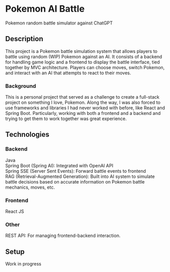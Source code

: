 # Pokemon AI Battle
Pokemon random battle simulator against ChatGPT

## Description

This project is a Pokemon battle simulation system that allows players to battle using random (WIP) Pokemon against an AI. It consists of a backend for handling game logic and a frontend to display the battle interface, tied together by MVC architecture. Players can choose moves, switch Pokemon, and interact with an AI that attempts to react to their moves.

### Background

This is a personal project that served as a challenge to create a full-stack project on something I love, Pokemon. Along the way, I was also forced to use frameworks and libraries I had never worked with before, like React and Spring Boot. Particularly, working with both a frontend and a backend and trying to get them to work together was great experience. 

## Technologies
### Backend
Java <br/>
Spring Boot (Spring AI): Integrated with OpenAI API <br/>
Spring SSE (Server Sent Events): Forward battle events to frontend <br/>
RAG (Retrieval-Augmented Generation): Built into AI system to simulate battle decisions based on accurate information on Pokemon battle mechanics, moves, etc.

### Frontend
React JS

### Other
REST API: For managing frontend-backend interaction.

## Setup
Work in progress
